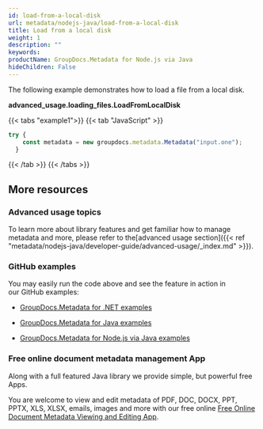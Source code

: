 ```yaml
---
id: load-from-a-local-disk
url: metadata/nodejs-java/load-from-a-local-disk
title: Load from a local disk
weight: 1
description: ""
keywords: 
productName: GroupDocs.Metadata for Node.js via Java
hideChildren: False
---
```

The following example demonstrates how to load a file from a local disk.

**advanced\_usage.loading\_files.LoadFromLocalDisk**

{{< tabs "example1">}}
{{< tab "JavaScript" >}}
```js
try {
    const metadata = new groupdocs.metadata.Metadata("input.one");
  }
```
{{< /tab >}}
{{< /tabs >}}

## More resources

### Advanced usage topics

To learn more about library features and get familiar how to manage metadata and more, please refer to the[advanced usage section]({{< ref "metadata/nodejs-java/developer-guide/advanced-usage/_index.md" >}}).

### GitHub examples

You may easily run the code above and see the feature in action in our GitHub examples:

*   [GroupDocs.Metadata for .NET examples](https://github.com/groupdocs-metadata/GroupDocs.Metadata-for-.NET)
    
*   [GroupDocs.Metadata for Java examples](https://github.com/groupdocs-metadata/GroupDocs.Metadata-for-Java)

*   [GroupDocs.Metadata for Node.js via Java examples](https://github.com/groupdocs-metadata/GroupDocs.Metadata-for-Node.js-via-Java)
    

### Free online document metadata management App

Along with a full featured Java library we provide simple, but powerful free Apps.

You are welcome to view and edit metadata of PDF, DOC, DOCX, PPT, PPTX, XLS, XLSX, emails, images and more with our free online [Free Online Document Metadata Viewing and Editing App](https://products.groupdocs.app/metadata).
